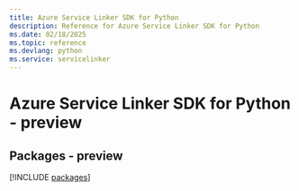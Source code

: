 ```yaml
---
title: Azure Service Linker SDK for Python
description: Reference for Azure Service Linker SDK for Python
ms.date: 02/18/2025
ms.topic: reference
ms.devlang: python
ms.service: servicelinker
---
```

# Azure Service Linker SDK for Python - preview
## Packages - preview
[!INCLUDE [packages](service-linker-index.md)]